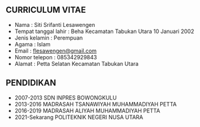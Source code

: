 ## CURRICULUM VITAE
- Nama : Siti Srifanti Lesawengen
- Tempat tanggal lahir : Beha Kecamatan Tabukan Utara 10 Januari 2002
- Jenis kelamin : Perempuan
- Agama         : Islam
- Email         : flesawengen@gmail.com
- Nomor telepon : 085342929843
- Alamat : Petta Selatan Kecamatan Tabukan Utara


## PENDIDIKAN
- 2007-2013 SDN INPRES BOWONGKULU
- 2013-2016 MADRASAH TSANAWIYAH MUHAMMADIYAH PETTA
- 2016-2019 MADRASAH ALIYAH MUHAMMADIYAH PETTA
- 2021-Sekarang POLITEKNIK NEGERI NUSA UTARA

<!--
**sitisrifanti/sitisrifanti** is a ✨ _special_ ✨ repository because its `README.md` (this file) appears on your GitHub profile.

Here are some ideas to get you started:

- 🔭 I’m currently working on ...
- 🌱 I’m currently learning ...
- 👯 I’m looking to collaborate on ...
- 🤔 I’m looking for help with ...
- 💬 Ask me about ...
- 📫 How to reach me: ...
- 😄 Pronouns: ...
- ⚡ Fun fact: ...
-->
